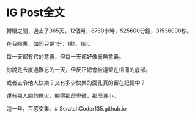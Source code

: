# IG Post全文

轉眼之間，過去了365天，12個月，8760小時，525600分鐘，31536000秒。

在我眼裏，如同只是1分，1秒，1刻。

每一天都有它的意義，但每一天都好像毫無意義。

你說是去度過難忘的一天，但反正總會被遺留在相冊的底部。

或者去令他人快樂？又有多少快樂的面孔真的留在記憶中？

還有那人間的煙火，顯得那麼卑微，那麼渺小。

這一年，百感交集。# ScratchCoder135.github.io
